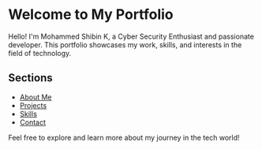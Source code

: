 # Welcome to My Portfolio

Hello! I'm Mohammed Shibin K, a Cyber Security Enthusiast and passionate developer. This portfolio showcases my work, skills, and interests in the field of technology.

## Sections

- [About Me](#about)
- [Projects](#projects)
- [Skills](#skills)
- [Contact](#contact)

Feel free to explore and learn more about my journey in the tech world!